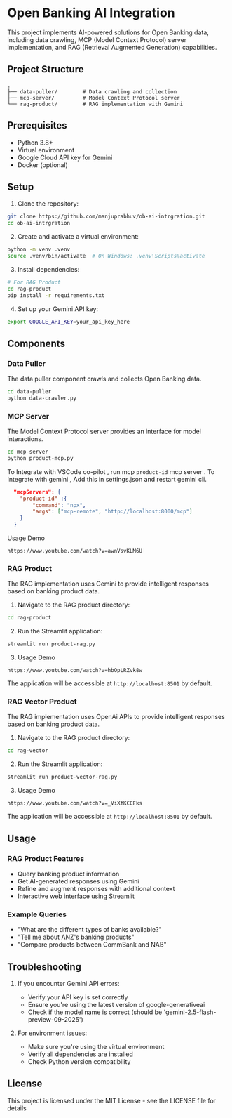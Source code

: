 # Open Banking AI Integration

This project implements AI-powered solutions for Open Banking data, including data crawling, MCP (Model Context Protocol) server implementation, and RAG (Retrieval Augmented Generation) capabilities.

## Project Structure

```
.
├── data-puller/        # Data crawling and collection
├── mcp-server/         # Model Context Protocol server
└── rag-product/        # RAG implementation with Gemini
```

## Prerequisites

- Python 3.8+
- Virtual environment
- Google Cloud API key for Gemini
- Docker (optional)

## Setup

1. Clone the repository:
```bash
git clone https://github.com/manjuprabhuv/ob-ai-intrgration.git
cd ob-ai-intrgration
```

2. Create and activate a virtual environment:
```bash
python -m venv .venv
source .venv/bin/activate  # On Windows: .venv\Scripts\activate
```

3. Install dependencies:
```bash
# For RAG Product
cd rag-product
pip install -r requirements.txt
```

4. Set up your Gemini API key:
```bash
export GOOGLE_API_KEY=your_api_key_here
```

## Components

### Data Puller

The data puller component crawls and collects Open Banking data.

```bash
cd data-puller
python data-crawler.py
```

### MCP Server

The Model Context Protocol server provides an interface for model interactions.

```bash
cd mcp-server
python product-mcp.py
```

To Integrate with VSCode co-pilot , run mcp `product-id` mcp server .
To Integrate with gemini , Add this in settings.json and restart gemini cli.
```JSON
  "mcpServers": {
    "product-id" :{
        "command": "npx",
        "args": ["mcp-remote", "http://localhost:8000/mcp"]
    }
  }

```

Usage Demo
```
https://www.youtube.com/watch?v=awnVsvKLM6U
```



### RAG Product

The RAG implementation uses Gemini to provide intelligent responses based on banking product data.

1. Navigate to the RAG product directory:
```bash
cd rag-product
```

2. Run the Streamlit application:
```bash
streamlit run product-rag.py
```

3. Usage Demo
```
https://www.youtube.com/watch?v=hbOpLRZvk8w
```


The application will be accessible at `http://localhost:8501` by default.

### RAG Vector Product

The RAG implementation uses OpenAi APIs to provide intelligent responses based on banking product data.

1. Navigate to the RAG product directory:
```bash
cd rag-vector
```

2. Run the Streamlit application:
```bash
streamlit run product-vector-rag.py
```

3. Usage Demo
```
https://www.youtube.com/watch?v=_ViXfKCCFks
```


The application will be accessible at `http://localhost:8501` by default.

## Usage

### RAG Product Features

- Query banking product information
- Get AI-generated responses using Gemini
- Refine and augment responses with additional context
- Interactive web interface using Streamlit

### Example Queries

- "What are the different types of banks available?"
- "Tell me about ANZ's banking products"
- "Compare products between CommBank and NAB"

## Troubleshooting

1. If you encounter Gemini API errors:
   - Verify your API key is set correctly
   - Ensure you're using the latest version of google-generativeai
   - Check if the model name is correct (should be 'gemini-2.5-flash-preview-09-2025')

2. For environment issues:
   - Make sure you're using the virtual environment
   - Verify all dependencies are installed
   - Check Python version compatibility


## License

This project is licensed under the MIT License - see the LICENSE file for details
